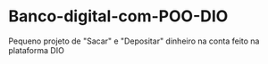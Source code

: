 # Banco-digital-com-POO-DIO
Pequeno projeto de "Sacar" e "Depositar" dinheiro na conta feito na plataforma DIO
